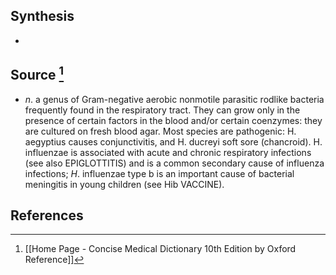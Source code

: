 ## Synthesis
- 
## Source [^1]
- $n$. a genus of Gram-negative aerobic nonmotile parasitic rodlike bacteria frequently found in the respiratory tract. They can grow only in the presence of certain factors in the blood and/or certain coenzymes: they are cultured on fresh blood agar. Most species are pathogenic: H. aegyptius causes conjunctivitis, and H. ducreyi soft sore (chancroid). H. influenzae is associated with acute and chronic respiratory infections (see also EPIGLOTTITIS) and is a common secondary cause of influenza infections; $H$. influenzae type b is an important cause of bacterial meningitis in young children (see Hib VACCINE).
## References

[^1]: [[Home Page - Concise Medical Dictionary 10th Edition by Oxford Reference]]